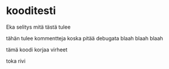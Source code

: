 # kooditesti

Eka selitys mitä tästä tulee

tähän tulee kommentteja koska pitää debugata
blaah
blaah
blaah

tämä koodi korjaa virheet

toka rivi